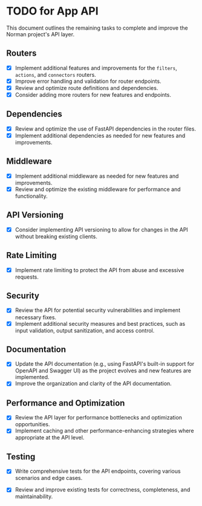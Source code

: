 # TODO for App API

This document outlines the remaining tasks to complete and improve the Norman project's API layer.

## Routers

 - [x] Implement additional features and improvements for the `filters`, `actions`, and `connectors` routers.
 - [x] Improve error handling and validation for router endpoints.
 - [x] Review and optimize route definitions and dependencies.
- [x] Consider adding more routers for new features and endpoints.

## Dependencies

 - [x] Review and optimize the use of FastAPI dependencies in the router files.
 - [x] Implement additional dependencies as needed for new features and improvements.

## Middleware

 - [x] Implement additional middleware as needed for new features and improvements.
 - [x] Review and optimize the existing middleware for performance and functionality.

## API Versioning

 - [x] Consider implementing API versioning to allow for changes in the API without breaking existing clients.

## Rate Limiting

 - [x] Implement rate limiting to protect the API from abuse and excessive requests.

## Security

 - [x] Review the API for potential security vulnerabilities and implement necessary fixes.
 - [x] Implement additional security measures and best practices, such as input validation, output sanitization, and access control.

## Documentation

 - [x] Update the API documentation (e.g., using FastAPI's built-in support for OpenAPI and Swagger UI) as the project evolves and new features are implemented.
 - [x] Improve the organization and clarity of the API documentation.

## Performance and Optimization

 - [x] Review the API layer for performance bottlenecks and optimization opportunities.
 - [x] Implement caching and other performance-enhancing strategies where appropriate at the API level.

## Testing

 - [x] Write comprehensive tests for the API endpoints, covering various scenarios and edge cases.
 - [x] Review and improve existing tests for correctness, completeness, and maintainability.

